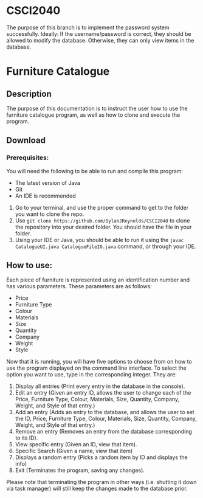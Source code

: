 # CSCI2040
The purpose of this branch is to implement the password system successfully. Ideally:
If the username/password is correct, they should be allowed to modify the database.
Otherwise, they can only view items in the database.


# Furniture Catalogue

## Description
The purpose of this documentation is to instruct the user how to use the furniture catalogue program, as well as how to clone and execute the program.

## Download

### Prerequisites:

You will need the following to be able to run and compile this program:
- The latest version of Java
- Git
- An IDE is recommended


1. Go to your terminal, and use the proper command to get to the folder you want to clone the repo.
2. Use `git clone https://github.com/DylanJReynolds/CSCI2040` to clone the repository into your desired folder. You should have the file in your folder.
3. Using your IDE or Java, you should be able to run it using the `javac CatalogueUI.java CatalogueFileIO.java` command, or through your IDE.

## How to use:

Each piece of furniture is represented using an identification number and has various parameters. These parameters are as follows:
- Price
- Furniture Type
- Colour
- Materials
- Size
- Quantity
- Company
- Weight
- Style

Now that it is running, you will have five options to choose from on how to use the program displayed on the command line interface. To select the option you want to use, type in the corresponding integer. They are:

1. Display all entries (Print every entry in the database in the console).
2. Edit an entry (Given an entry ID, allows the user to change each of the Price, Furniture Type, Colour, Materials, Size, Quantity, Company, Weight, and Style of that entry.)
3. Add an entry (Adds an entry to the database, and allows the user to set the ID, Price, Furniture Type, Colour, Materials, Size, Quantity, Company, Weight, and Style of that entry.)
4. Remove an entry (Removes an entry from the database corresponding to its ID).
5. View specific entry (Given an ID, view that item).
6. Specific Search (Given a name, view that item)
7. Displays a random entry (Picks a random item by ID and displays the info)
8. Exit (Terminates the program, saving any changes).

Please note that terminating the program in other ways (i.e. shutting it down via task manager) will still keep the changes made to the database prior.


